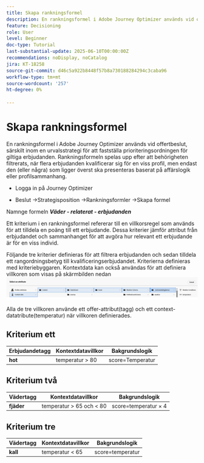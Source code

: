 ```yaml
---
title: Skapa rankningsformel
description: En rankningsformel i Adobe Journey Optimizer används vid offertbeslut, särskilt inom en urvalsstrategi för att fastställa prioriteringsordningen för giltiga erbjudanden.
feature: Decisioning
role: User
level: Beginner
doc-type: Tutorial
last-substantial-update: 2025-06-10T00:00:00Z
recommendations: noDisplay, noCatalog
jira: KT-18258
source-git-commit: d46c5a922b8448f57b8a730188284294c3caba96
workflow-type: tm+mt
source-wordcount: '257'
ht-degree: 0%

---
```


# Skapa rankningsformel

En rankningsformel i Adobe Journey Optimizer används vid offertbeslut, särskilt inom en urvalsstrategi för att fastställa prioriteringsordningen för giltiga erbjudanden. Rankningsformeln spelas upp efter att behörigheten filtrerats, när flera erbjudanden kvalificerar sig för en viss profil, men endast den (eller några) som ligger överst ska presenteras baserat på affärslogik eller profilsammanhang.

* Logga in på Journey Optimizer

* Beslut ->Strategisposition ->Rankningsformler ->Skapa formel

Namnge formeln _**Väder - relaterat - erbjudanden**_



Ett kriterium i en rankningsformel refererar till en villkorsregel som används för att tilldela en poäng till ett erbjudande. Dessa kriterier jämför attribut från erbjudandet och sammanhanget för att avgöra hur relevant ett erbjudande är för en viss individ.

Följande tre kriterier definieras för att filtrera erbjudanden och sedan tilldela ett rangordningsbetyg till kvalificeringserbjudandet. Kriterierna definieras med kriteriebyggaren. Kontextdata kan också användas för att definiera villkoren som visas på skärmbilden nedan
![contxt-data](assets/context-data.png)

Alla de tre villkoren använde ett offer-attribut(tagg) och ett context-datatribute(temperatur) när villkoren definierades.

## Kriterium ett

| **Erbjudandetagg** | **Kontextdatavillkor** | **Bakgrundslogik** |
|------------------|---------------------|-------------------------------------|
| **hot** | temperatur > 80 | score=Temperatur |


## Kriterium två

| **Vädertagg** | **Kontextdatavillkor** | **Bakgrundslogik** |
|------------------|---------------------------|----------------------------------------------|
| **fjäder** | temperatur > 65 och &lt; 80 | score=temperatur × 4 |

## Kriterium tre

| **Vädertagg** | **Kontextdatavillkor** | **Bakgrundslogik** |
|------------------|---------------------------|----------------------------------------------|
| **kall** | temperatur &lt; 65 | score=temperatur |
